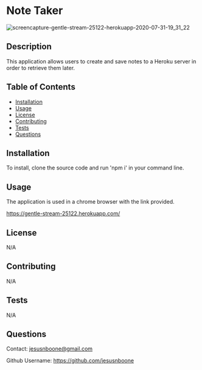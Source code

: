 
  # Note Taker

![screencapture-gentle-stream-25122-herokuapp-2020-07-31-19_31_22](https://user-images.githubusercontent.com/65085372/89089750-787efd00-d364-11ea-9c0e-504d09b67b8d.png)


  ## Description

  This application allows users to create and save notes to a Heroku server in order to retrieve them later.

  ## Table of Contents

  * [Installation](#installation)
  * [Usage](#usage)
  * [License](#license)
  * [Contributing](#contributing)
  * [Tests](#tests)
  * [Questions](#questions)

  ## Installation

  To install, clone the source code and run 'npm i' in your command line.

  ## Usage

  The application is used in a chrome browser with the link provided.

  https://gentle-stream-25122.herokuapp.com/

  ## License

  N/A

  ## Contributing
  
  N/A

  ## Tests

  N/A

  ## Questions

  Contact: jesusnboone@gmail.com
  
  Github Username: https://github.com/jesusnboone
